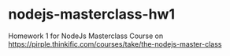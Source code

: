 # nodejs-masterclass-hw1
Homework 1 for NodeJs Masterclass Course on https://pirple.thinkific.com/courses/take/the-nodejs-master-class
